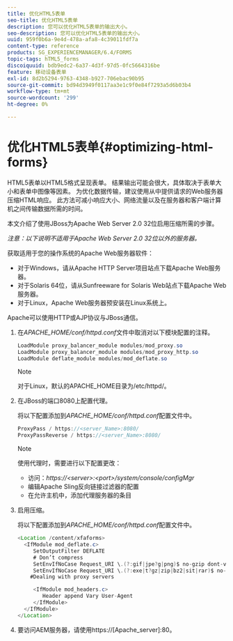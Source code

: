 ```yaml
---
title: 优化HTML5表单
seo-title: 优化HTML5表单
description: 您可以优化HTML5表单的输出大小。
seo-description: 您可以优化HTML5表单的输出大小。
uuid: 959f0b6a-9e4d-478a-afa8-4c39011fdf7a
content-type: reference
products: SG_EXPERIENCEMANAGER/6.4/FORMS
topic-tags: hTML5_forms
discoiquuid: bdb9edc2-6a37-4d3f-97d5-0fc5664316be
feature: 移动设备表单
exl-id: 8d2b5294-9763-4348-b927-706ebac90b95
source-git-commit: bd94d3949f0117aa3e1c9f0e84f7293a5d6b03b4
workflow-type: tm+mt
source-wordcount: '299'
ht-degree: 0%

---
```


# 优化HTML5表单{#optimizing-html-forms}

HTML5表单以HTML5格式呈现表单。 结果输出可能会很大，具体取决于表单大小和表单中图像等因素。 为优化数据传输，建议使用从中提供请求的Web服务器压缩HTML响应。 此方法可减小响应大小、网络流量以及在服务器和客户端计算机之间传输数据所需的时间。

本文介绍了使用JBoss为Apache Web Server 2.0 32位启用压缩所需的步骤。

*注意：以下说明不适用于Apache Web Server 2.0 32位以外的服务器。*

获取适用于您的操作系统的Apache Web服务器软件：

* 对于Windows，请从Apache HTTP Server项目站点下载Apache Web服务器。
* 对于Solaris 64位，请从Sunfreeware for Solaris Web站点下载Apache Web服务器。
* 对于Linux，Apache Web服务器预安装在Linux系统上。

Apache可以使用HTTP或AJP协议与JBoss通信。

1. 在&#x200B;*APACHE_HOME/conf/httpd.conf*&#x200B;文件中取消对以下模块配置的注释。

   ```java
   LoadModule proxy_balancer_module modules/mod_proxy.so
   LoadModule proxy_balancer_module modules/mod_proxy_http.so
   LoadModule deflate_module modules/mod_deflate.so
   ```

   >[!NOTE]
   >
   >对于Linux，默认的APACHE_HOME目录为/etc/httpd/。

1. 在JBoss的端口8080上配置代理。

   将以下配置添加到&#x200B;*APACHE_HOME/conf/httpd.conf*&#x200B;配置文件中。

   ```java
   ProxyPass / https://<server_Name>:8080/
   ProxyPassReverse / https://<server_Name>:8080/
   ```

   >[!NOTE]
   >
   >使用代理时，需要进行以下配置更改：
   > 
   >* 访问：*https://&lt;server>:&lt;port>/system/console/configMgr*
   * 编辑Apache Sling反向链接过滤器的配置
   * 在允许主机中，添加代理服务器的条目


1. 启用压缩。

   将以下配置添加到&#x200B;*APACHE_HOME/conf/httpd.conf*&#x200B;配置文件中。

   ```java
   <Location /content/xfaforms>
     <IfModule mod_deflate.c>
        SetOutputFilter DEFLATE
        # Don’t compress
        SetEnvIfNoCase Request_URI \.(?:gif|jpe?g|png)$ no-gzip dont-vary
        SetEnvIfNoCase Request_URI \.(?:exe|t?gz|zip|bz2|sit|rar)$ no-gzip dont-vary
       #Dealing with proxy servers
   
        <IfModule mod_headers.c>
           Header append Vary User-Agent
        </IfModule>
     </IfModule>
   </Location>
   ```

1. 要访问AEM服务器，请使用https://[Apache_server]:80。
